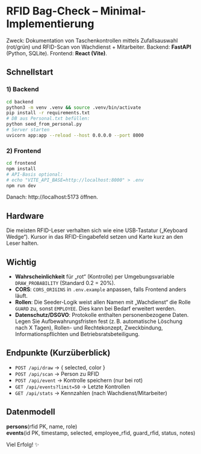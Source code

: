 # RFID Bag-Check – Minimal-Implementierung

Zweck: Dokumentation von Taschenkontrollen mittels Zufallsauswahl (rot/grün) und RFID-Scan von Wachdienst + Mitarbeiter. 
Backend: **FastAPI** (Python, SQLite). Frontend: **React (Vite)**.

## Schnellstart

### 1) Backend
```bash
cd backend
python3 -m venv .venv && source .venv/bin/activate
pip install -r requirements.txt
# DB aus Personal.txt befüllen:
python seed_from_personal.py
# Server starten
uvicorn app:app --reload --host 0.0.0.0 --port 8000
```

### 2) Frontend
```bash
cd frontend
npm install
# API-Basis optional:
# echo "VITE_API_BASE=http://localhost:8000" > .env
npm run dev
```

Danach: http://localhost:5173 öffnen.

## Hardware
Die meisten RFID-Leser verhalten sich wie eine USB‑Tastatur („Keyboard Wedge“). Kursor in das RFID-Eingabefeld setzen und Karte kurz an den Leser halten.

## Wichtig
- **Wahrscheinlichkeit** für „rot“ (Kontrolle) per Umgebungsvariable `DRAW_PROBABILITY` (Standard 0.2 = 20%).
- **CORS**: `CORS_ORIGINS` in `.env.example` anpassen, falls Frontend anders läuft.
- **Rollen**: Die Seeder-Logik weist allen Namen mit „Wachdienst“ die Rolle `GUARD` zu, sonst `EMPLOYEE`. Dies kann bei Bedarf erweitert werden.
- **Datenschutz/DSGVO**: Protokolle enthalten personenbezogene Daten. Legen Sie Aufbewahrungsfristen fest (z. B. automatische Löschung nach X Tagen), Rollen- und Rechtekonzept, Zweckbindung, Informationspflichten und Betriebsratsbeteiligung. 

## Endpunkte (Kurzüberblick)
- `POST /api/draw` → { selected, color }
- `POST /api/scan` → Person zu RFID
- `POST /api/event` → Kontrolle speichern (nur bei rot)
- `GET /api/events?limit=50` → Letzte Kontrollen
- `GET /api/stats` → Kennzahlen (nach Wachdienst/Mitarbeiter)

## Datenmodell
**persons**(rfid PK, name, role)  
**events**(id PK, timestamp, selected, employee_rfid, guard_rfid, status, notes)

Viel Erfolg! ✨
